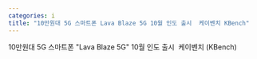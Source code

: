 ```yaml
---
categories: i
title: "10만원대 5G 스마트폰 Lava Blaze 5G 10월 인도 출시  케이벤치 KBench"
---
```

10만원대 5G 스마트폰 "Lava Blaze 5G" 10월 인도 출시&nbsp;&nbsp;케이벤치 (KBench)